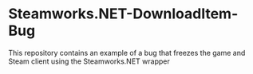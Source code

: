 # Steamworks.NET-DownloadItem-Bug
This repository contains an example of a bug that freezes the game and Steam client using the Steamworks.NET wrapper
